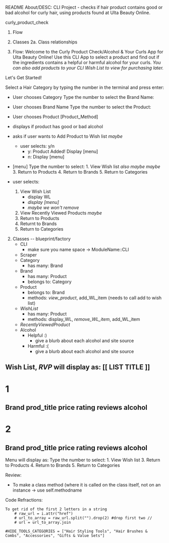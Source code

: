 README
    About/DESC: CLI Project - checks if hair product contains good or bad alcohol for curly hair, using products found at Ulta Beauty Online.
<!-- Alcohol & Your Curls
AlcoholAndYourCurls
Alcohol_And_Your_Curls
curls_and_alcohol_products
Curls_and_Alcohol_Products
hair_product_check 
alcohol_and_curls
alcohol_and_curly_products -->

curly_product_check


1. Flow
2. Classes
    2a. Class relationships

1. Flow:
Welcome to the Curly Product Check/Alcohol & Your Curls App for Ulta Beauty Online! Use this CLI App to select a product and find out if the ingredients contains a helpful or harmful alcohol for your curls. *You can also add products to your CLI Wish List to view for purchasing later.*

Let's Get Started!

Select a Hair Category by typing the number in the terminal and press enter:

- User chooses Category
Type the number to select the Brand Name:

- User chooses Brand Name
Type the number to select the Product:

- User chooses Product
[Product_Method]
- displays if product has good or bad alcohol
- asks if user wants to Add Product to Wish list *maybe*
    - user selects: y/n
        - y: Product Added! 
             Display [menu]
        - n: Display [menu]

- [menu]
    Type the number to select:
        1. View Wish list *also maybe*
    *maybe* <!-- 2. View Recently Viewed Products -->
        3. Return to Products
        4. Return to Brands
        5. Return to Categories 

- user selects:
    1. View Wish List
        - display WL
        - *display [menu]*
        - *maybe we won't remove*
        <!-- - To remove an item, type the #, otherwise type 0 to return to the [menu]
            - user selects: #
                - confirm you want to remove #? y/n
                - item is removed.
                - display [menu]
            - user selects: 0
                - display [menu] -->
    2. View Recently Viewed Products *maybe*
        <!-- - display RVP
            - To add an item to your Wish List, type the #, otherwise type 0 to return to the [menu]
            - user selects: #
                - [Product_Method] / add to wish list?
                - display [menu] -->
    4. Return to Products
    5. Returnt to Brands
    6. Return to Categories 



2. Classes -- blueprint/factory
    - CLI 
        - make sure you name space -> ModuleName::CLI
    - Scraper
    - Category
        - has many: Brand
    - Brand
        - has many: Product
        - belongs to: Category
    - Product
        - belongs to: Brand
        - methods: *view_product*, add_WL_item (needs to call add to wish list) 
    - *WishList*
        - has many: Product
        - methods: display_WL, *remove_WL_item*, add_WL_item
    - *RecentlyViewedProduct* 
        <!-- - has many: Product
        - methods: display_Product, add_Product -->
    - Alcohol
        - Helpful :)
            - give a blurb about each alcohol and site source
        - Harmful :(
            - give a blurb about each alcohol and site source



Wish List, *RVP* will display as:
[[ LIST TITLE ]]
-----
# 1
Brand
prod_title
price
rating
reviews
alcohol
-----
# 2
Brand
prod_title
price
rating
reviews
alcohol
-----

Menu will display as:
    Type the number to select:
        1. View Wish list
        <!-- 2. View Recently Viewed Products -->
        3. Return to Products
        4. Return to Brands
        5. Return to Categories 





Review:
- To make a class method (where it is called on the class itself, not on an instance
    -> use self.methodname


Code Refractions:

    To get rid of the first 2 letters in a string
        # raw_url = i.attr("href")
        # url_to_array = raw_url.split("").drop(2) #drop first two //
        # url = url_to_array.join

    #HIDE_TOOLS_CATEGORIES = ["Hair Styling Tools", "Hair Brushes & Combs", "Accessories", "Gifts & Value Sets"]

















